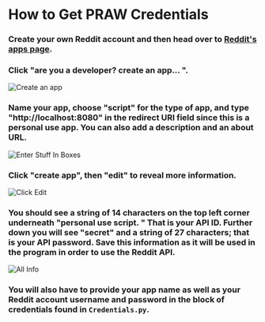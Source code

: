 # How to Get PRAW Credentials

### Create your own Reddit account and then head over to [Reddit's apps page](https://old.reddit.com/prefs/apps). 

### Click "are you a developer? create an app... ". 

![Create an app][Create an app]

### Name your app, choose "script" for the type of app, and type "http://localhost:8080" in the redirect URI field since this is a personal use app. You can also add a description and an about URL. 

![Enter Stuff In Boxes][Enter Stuff In Boxes]

### Click "create app", then "edit" to reveal more information. 

![Click Edit][Click Edit]

### You should see a string of 14 characters on the top left corner underneath "personal use script. " That is your API ID. Further down you will see "secret" and a string of 27 characters; that is your API password. **Save this information as it will be used in the program in order to use the Reddit API**. 

![All Info][All Info]

### You will also have to provide your app name as well as your Reddit account username and password in the block of credentials found in `Credentials.py`.

<!-- SCREENSHOT LINKS -->
[Create an app]: https://i.imgur.com/Bf0pKGJ.png
[Enter Stuff In Boxes]: https://i.imgur.com/g0xARWA.png
[Click Edit]: https://i.imgur.com/1NOyMTN.png
[All Info]: https://i.imgur.com/VajTKJu.png
